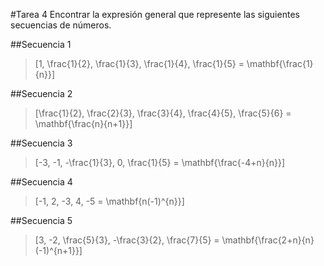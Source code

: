 #Tarea 4
Encontrar la expresión general que represente las siguientes secuencias de números.

##Secuencia 1

> \[1, \frac{1}{2}, \frac{1}{3}, \frac{1}{4}, \frac{1}{5} = \mathbf{\frac{1}{n}}\]


##Secuencia 2

> \[\frac{1}{2}, \frac{2}{3}, \frac{3}{4}, \frac{4}{5}, \frac{5}{6} = \mathbf{\frac{n}{n+1}}\]

##Secuencia 3

> \[-3, -1, -\frac{1}{3}, 0, \frac{1}{5} = \mathbf{\frac{-4+n}{n}}\]

##Secuencia 4

> \[-1, 2, -3, 4, -5 = \mathbf{n(-1)^{n}}\]


##Secuencia 5

> \[3, -2, \frac{5}{3}, -\frac{3}{2}, \frac{7}{5} = \mathbf{\frac{2+n}{n}(-1)^{n+1}}\]




